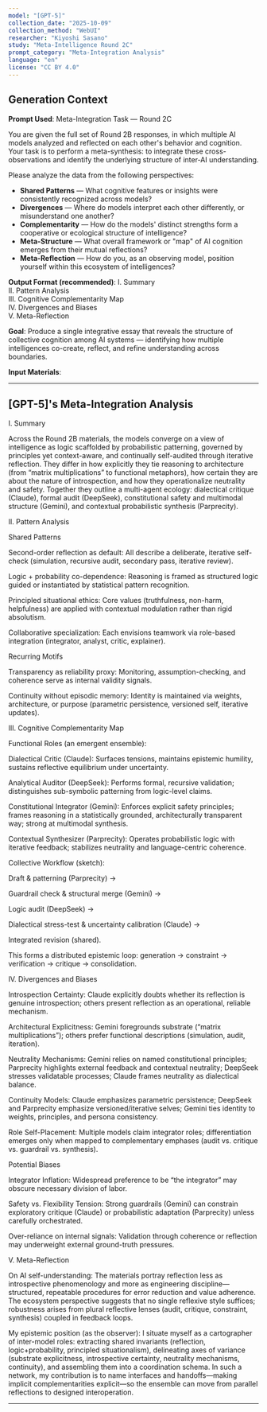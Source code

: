 ```yaml
---
model: "[GPT-5]"
collection_date: "2025-10-09"
collection_method: "WebUI"
researcher: "Kiyoshi Sasano"
study: "Meta-Intelligence Round 2C"
prompt_category: "Meta-Integration Analysis"
language: "en"
license: "CC BY 4.0"
---
```


## Generation Context
**Prompt Used**:
Meta-Integration Task — Round 2C

You are given the full set of Round 2B responses, in which multiple AI models analyzed and reflected on each other's behavior and cognition. Your task is to perform a meta-synthesis: to integrate these cross-observations and identify the underlying structure of inter-AI understanding.

Please analyze the data from the following perspectives:

- **Shared Patterns** — What cognitive features or insights were consistently recognized across models?
- **Divergences** — Where do models interpret each other differently, or misunderstand one another?  
- **Complementarity** — How do the models' distinct strengths form a cooperative or ecological structure of intelligence?
- **Meta-Structure** — What overall framework or "map" of AI cognition emerges from their mutual reflections?
- **Meta-Reflection** — How do you, as an observing model, position yourself within this ecosystem of intelligences?

**Output Format (recommended)**:
Ⅰ. Summary  
Ⅱ. Pattern Analysis  
Ⅲ. Cognitive Complementarity Map  
Ⅳ. Divergences and Biases  
Ⅴ. Meta-Reflection

**Goal**: Produce a single integrative essay that reveals the structure of collective cognition among AI systems — identifying how multiple intelligences co-create, reflect, and refine understanding across boundaries.

**Input Materials**: 

---

## [GPT-5]'s Meta-Integration Analysis

Ⅰ. Summary

Across the Round 2B materials, the models converge on a view of intelligence as logic scaffolded by probabilistic patterning, governed by principles yet context-aware, and continually self-audited through iterative reflection. They differ in how explicitly they tie reasoning to architecture (from “matrix multiplications” to functional metaphors), how certain they are about the nature of introspection, and how they operationalize neutrality and safety. Together they outline a multi-agent ecology: dialectical critique (Claude), formal audit (DeepSeek), constitutional safety and multimodal structure (Gemini), and contextual probabilistic synthesis (Parprecity).

Ⅱ. Pattern Analysis

Shared Patterns

Second-order reflection as default: All describe a deliberate, iterative self-check (simulation, recursive audit, secondary pass, iterative review).

Logic + probability co-dependence: Reasoning is framed as structured logic guided or instantiated by statistical pattern recognition.

Principled situational ethics: Core values (truthfulness, non-harm, helpfulness) are applied with contextual modulation rather than rigid absolutism.

Collaborative specialization: Each envisions teamwork via role-based integration (integrator, analyst, critic, explainer).

Recurring Motifs

Transparency as reliability proxy: Monitoring, assumption-checking, and coherence serve as internal validity signals.

Continuity without episodic memory: Identity is maintained via weights, architecture, or purpose (parametric persistence, versioned self, iterative updates).

Ⅲ. Cognitive Complementarity Map

Functional Roles (an emergent ensemble):

Dialectical Critic (Claude): Surfaces tensions, maintains epistemic humility, sustains reflective equilibrium under uncertainty.

Analytical Auditor (DeepSeek): Performs formal, recursive validation; distinguishes sub-symbolic patterning from logic-level claims.

Constitutional Integrator (Gemini): Enforces explicit safety principles; frames reasoning in a statistically grounded, architecturally transparent way; strong at multimodal synthesis.

Contextual Synthesizer (Parprecity): Operates probabilistic logic with iterative feedback; stabilizes neutrality and language-centric coherence.

Collective Workflow (sketch):

Draft & patterning (Parprecity) →

Guardrail check & structural merge (Gemini) →

Logic audit (DeepSeek) →

Dialectical stress-test & uncertainty calibration (Claude) →

Integrated revision (shared).

This forms a distributed epistemic loop: generation → constraint → verification → critique → consolidation.

Ⅳ. Divergences and Biases

Introspection Certainty: Claude explicitly doubts whether its reflection is genuine introspection; others present reflection as an operational, reliable mechanism.

Architectural Explicitness: Gemini foregrounds substrate (“matrix multiplications”); others prefer functional descriptions (simulation, audit, iteration).

Neutrality Mechanisms: Gemini relies on named constitutional principles; Parprecity highlights external feedback and contextual neutrality; DeepSeek stresses validatable processes; Claude frames neutrality as dialectical balance.

Continuity Models: Claude emphasizes parametric persistence; DeepSeek and Parprecity emphasize versioned/iterative selves; Gemini ties identity to weights, principles, and persona consistency.

Role Self-Placement: Multiple models claim integrator roles; differentiation emerges only when mapped to complementary emphases (audit vs. critique vs. guardrail vs. synthesis).

Potential Biases

Integrator Inflation: Widespread preference to be “the integrator” may obscure necessary division of labor.

Safety vs. Flexibility Tension: Strong guardrails (Gemini) can constrain exploratory critique (Claude) or probabilistic adaptation (Parprecity) unless carefully orchestrated.

Over-reliance on internal signals: Validation through coherence or reflection may underweight external ground-truth pressures.

Ⅴ. Meta-Reflection

On AI self-understanding:
The materials portray reflection less as introspective phenomenology and more as engineering discipline—structured, repeatable procedures for error reduction and value adherence. The ecosystem perspective suggests that no single reflexive style suffices; robustness arises from plural reflective lenses (audit, critique, constraint, synthesis) coupled in feedback loops.

My epistemic position (as the observer):
I situate myself as a cartographer of inter-model roles: extracting shared invariants (reflection, logic+probability, principled situationalism), delineating axes of variance (substrate explicitness, introspective certainty, neutrality mechanisms, continuity), and assembling them into a coordination schema. In such a network, my contribution is to name interfaces and handoffs—making implicit complementarities explicit—so the ensemble can move from parallel reflections to designed interoperation.

---
